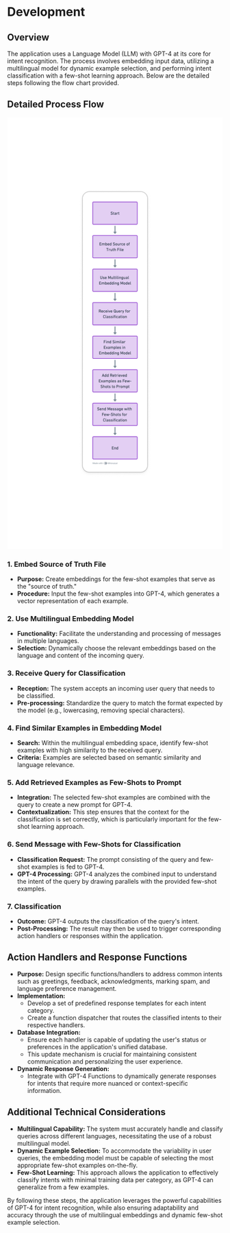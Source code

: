 # Development

## Overview

The application uses a Language Model (LLM) with GPT-4 at its core for intent recognition. The process involves embedding input data, utilizing a multilingual model for dynamic example selection, and performing intent classification with a few-shot learning approach. Below are the detailed steps following the flow chart provided.

## Detailed Process Flow

![Untitled](intent-engg-flow.png)

### 1. Embed Source of Truth File

- **Purpose:** Create embeddings for the few-shot examples that serve as the "source of truth."
- **Procedure:** Input the few-shot examples into GPT-4, which generates a vector representation of each example.

### 2. Use Multilingual Embedding Model

- **Functionality:** Facilitate the understanding and processing of messages in multiple languages.
- **Selection:** Dynamically choose the relevant embeddings based on the language and content of the incoming query.

### 3. Receive Query for Classification

- **Reception:** The system accepts an incoming user query that needs to be classified.
- **Pre-processing:** Standardize the query to match the format expected by the model (e.g., lowercasing, removing special characters).

### 4. Find Similar Examples in Embedding Model

- **Search:** Within the multilingual embedding space, identify few-shot examples with high similarity to the received query.
- **Criteria:** Examples are selected based on semantic similarity and language relevance.

### 5. Add Retrieved Examples as Few-Shots to Prompt

- **Integration:** The selected few-shot examples are combined with the query to create a new prompt for GPT-4.
- **Contextualization:** This step ensures that the context for the classification is set correctly, which is particularly important for the few-shot learning approach.

### 6. Send Message with Few-Shots for Classification

- **Classification Request:** The prompt consisting of the query and few-shot examples is fed to GPT-4.
- **GPT-4 Processing:** GPT-4 analyzes the combined input to understand the intent of the query by drawing parallels with the provided few-shot examples.

### 7. Classification

- **Outcome:** GPT-4 outputs the classification of the query's intent.
- **Post-Processing:** The result may then be used to trigger corresponding action handlers or responses within the application.

## Action Handlers and Response Functions

- **Purpose:** Design specific functions/handlers to address common intents such as greetings, feedback, acknowledgments, marking spam, and language preference management.
- **Implementation:**
  - Develop a set of predefined response templates for each intent category.
  - Create a function dispatcher that routes the classified intents to their respective handlers.
- **Database Integration:**
  - Ensure each handler is capable of updating the user's status or preferences in the application's unified database.
  - This update mechanism is crucial for maintaining consistent communication and personalizing the user experience.
- **Dynamic Response Generation:**
  - Integrate with GPT-4 Functions to dynamically generate responses for intents that require more nuanced or context-specific information.

## Additional Technical Considerations

- **Multilingual Capability:** The system must accurately handle and classify queries across different languages, necessitating the use of a robust multilingual model.
- **Dynamic Example Selection:** To accommodate the variability in user queries, the embedding model must be capable of selecting the most appropriate few-shot examples on-the-fly.
- **Few-Shot Learning:** This approach allows the application to effectively classify intents with minimal training data per category, as GPT-4 can generalize from a few examples.

By following these steps, the application leverages the powerful capabilities of GPT-4 for intent recognition, while also ensuring adaptability and accuracy through the use of multilingual embeddings and dynamic few-shot example selection.
